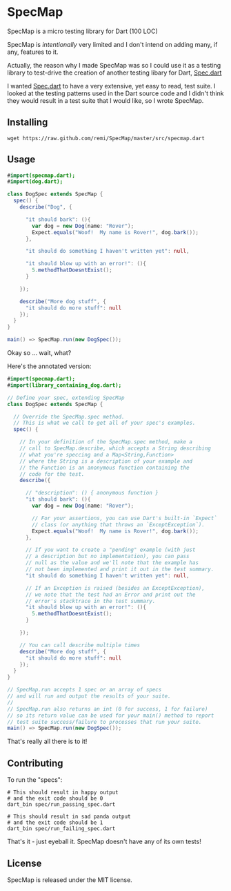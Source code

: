 SpecMap
=======

SpecMap is a micro testing library for Dart (100 LOC)

SpecMap is *intentionally* very limited and I don't intend on adding many, 
if any, features to it.

Actually, the reason why I made SpecMap was so I could use it as a testing 
library to test-drive the creation of another testing libary for Dart, 
[Spec.dart][]

I wanted [Spec.dart][] to have a very extensive, yet easy to read, test suite. 
I looked at the testing patterns used in the Dart source code and I didn't think 
they would result in a test suite that I would like, so I wrote SpecMap.

Installing
----------

    wget https://raw.github.com/remi/SpecMap/master/src/specmap.dart

Usage
-----

```actionscript
#import(specmap.dart);
#import(dog.dart);

class DogSpec extends SpecMap {
  spec() {
    describe("Dog", {

      "it should bark": (){
        var dog = new Dog(name: "Rover");
        Expect.equals("Woof!  My name is Rover!", dog.bark());
      },

      "it should do something I haven't written yet": null,

      "it should blow up with an error!": (){
        5.methodThatDoesntExist();
      }

    });

    describe("More dog stuff", {
      "it should do more stuff": null
    });
  }
}

main() => SpecMap.run(new DogSpec());
```

Okay so ... wait, what?

Here's the annotated version:

```actionscript
#import(specmap.dart);
#import(library_containing_dog.dart);

// Define your spec, extending SpecMap
class DogSpec extends SpecMap {

  // Override the SpecMap.spec method.
  // This is what we call to get all of your spec's examples.
  spec() {

    // In your definition of the SpecMap.spec method, make a 
    // call to SpecMap.describe, which accepts a String describing 
    // what you're speccing and a Map<String,Function> 
    // where the String is a description of your example and 
    // the Function is an anonymous function containing the 
    // code for the test.
    describe({

      // "description": () { anonymous function }
      "it should bark": (){
        var dog = new Dog(name: "Rover");

        // For your assertions, you can use Dart's built-in `Expect` 
        // class (or anything that throws an `ExceptException`).  
        Expect.equals("Woof!  My name is Rover!", dog.bark());
      },

      // If you want to create a "pending" example (with just 
      // a description but no implementation), you can pass 
      // null as the value and we'll note that the example has 
      // not been implemented and print it out in the test summary.
      "it should do something I haven't written yet": null,

      // If an Exception is raised (besides an ExceptException), 
      // we note that the test had an Error and print out the 
      // error's stacktrace in the test summary.
      "it should blow up with an error!": (){
        5.methodThatDoesntExist();
      }

    });

    // You can call describe multiple times
    describe("More dog stuff", {
      "it should do more stuff": null
    });
  }
}

// SpecMap.run accepts 1 spec or an array of specs 
// and will run and output the results of your suite.
//
// SpecMap.run also returns an int (0 for success, 1 for failure) 
// so its return value can be used for your main() method to report 
// test suite success/failure to processes that run your suite.
main() => SpecMap.run(new DogSpec());
```

That's really all there is to it!

Contributing
------------

To run the "specs":

    # This should result in happy output 
    # and the exit code should be 0
    dart_bin spec/run_passing_spec.dart

    # This should result in sad panda output 
    # and the exit code should be 1
    dart_bin spec/run_failing_spec.dart

That's it - just eyeball it.  SpecMap doesn't have any of its own tests!

License
-------

SpecMap is released under the MIT license.

[Spec.dart]: https://github.com/remi/spec.dart
